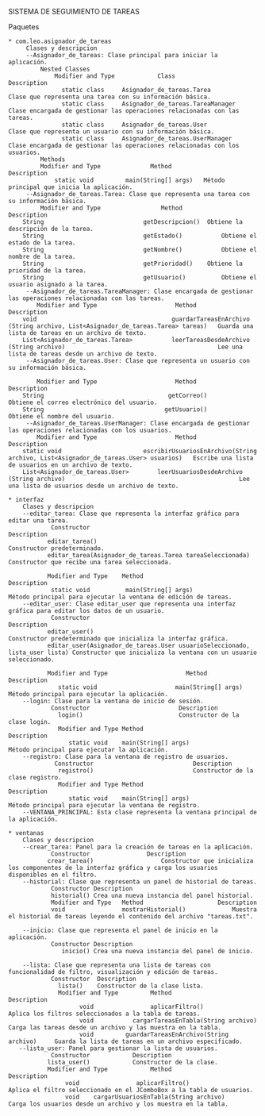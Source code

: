 
SISTEMA DE SEGUIMIENTO DE TAREAS

Paquetes

    * com.leo.asignador_de_tareas
         Clases y descripcion
         --Asignador_de_tareas: Clase principal para iniciar la aplicación.
             Nested Classes
                 Modifier and Type	          Class	                                        Description
                   static class 	Asignador_de_tareas.Tarea	        Clase que representa una tarea con su información básica.
                   static class 	Asignador_de_tareas.TareaManager	Clase encargada de gestionar las operaciones relacionadas con las tareas.
                   static class 	Asignador_de_tareas.User	        Clase que representa un usuario con su información básica.
                   static class 	Asignador_de_tareas.UserManager	        Clase encargada de gestionar las operaciones relacionadas con los usuarios.
             Methods
             Modifier and Type	            Method	                 Description
                 static void	     main​(String[] args)	Método principal que inicia la aplicación.
         --Asignador_de_tareas.Tarea: Clase que representa una tarea con su información básica.
             Modifier and Type	               Method	                 Description
        String	                          getDescripcion()	Obtiene la descripción de la tarea.
        String	                          getEstado()	        Obtiene el estado de la tarea.
        String	                          getNombre()	        Obtiene el nombre de la tarea.
        String	                          getPrioridad()	Obtiene la prioridad de la tarea.
        String	                          getUsuario()	        Obtiene el usuario asignado a la tarea.
         --Asignador_de_tareas.TareaManager: Clase encargada de gestionar las operaciones relacionadas con las tareas.
            Modifier and Type	                   Method	                                                                                         Description
        void	                                  guardarTareasEnArchivo​(String archivo, List<Asignador_de_tareas.Tarea> tareas)	Guarda una lista de tareas en un archivo de texto.
        List<Asignador_de_tareas.Tarea>	          leerTareasDesdeArchivo​(String archivo)	                                        Lee una lista de tareas desde un archivo de texto.
         --Asignador_de_tareas.User: Clase que representa un usuario con su información básica.
         
            Modifier and Type	                   Method	                                                            Description
        String	                                 getCorreo()	                                             Obtiene el correo electrónico del usuario.
        String	                                getUsuario()	                                             Obtiene el nombre del usuario.
         --Asignador_de_tareas.UserManager: Clase encargada de gestionar las operaciones relacionadas con los usuarios.
            Modifier and Type	                   Method	                                                                                        Description
        static void	                      escribirUsuariosEnArchivo​(String archivo, List<Asignador_de_tareas.User> usuarios)	Escribe una lista de usuarios en un archivo de texto.
        List<Asignador_de_tareas.User>	      leerUsuariosDesdeArchivo​(String archivo)	                                                Lee una lista de usuarios desde un archivo de texto.

    * interfaz	 
        Clases y descripcion
        --editar_tarea: Clase que representa la interfaz gráfica para editar una tarea.
                Constructor	                                                             Description
               editar_tarea()	                                                     Constructor predeterminado.
               editar_tarea​(Asignador_de_tareas.Tarea tareaSeleccionada)	     Constructor que recibe una tarea seleccionada.
               
               Modifier and Type	Method	                                             Description
                static void	         main​(String[] args)	                     Método principal para ejecutar la ventana de edición de tareas.
        --editar_user: Clase editar_user que representa una interfaz gráfica para editar los datos de un usuario.
                Constructor	                                                                Description
               editar_user()	                                                                Constructor predeterminado que inicializa la interfaz gráfica.
               editar_user​(Asignador_de_tareas.User usuarioSeleccionado, lista_user lista)	Constructor que inicializa la ventana con un usuario seleccionado.

               Modifier and Type	                  Method	                        Description
                  static void	                   main​(String[] args)	                        Método principal para ejecutar la aplicación.
        --login: Clase para la ventana de inicio de sesión.
                Constructor	                        Description
                  login()	                        Constructor de la clase login.
                  Modifier and Type	Method	                                            Description
                     static void	main​(String[] args)	                            Método principal para ejecutar la aplicación.
        --registro: Clase para la ventana de registro de usuarios.
                 Constructor	                        Description
                  registro()	                        Constructor de la clase registro.
                  Modifier and Type	Method	                            Description
                     static void	main​(String[] args)	            Método principal para ejecutar la ventana de registro.
        --VENTANA_PRINCIPAL: Esta clase representa la ventana principal de la aplicación.
        
    * ventanas
        Clases y descripcion
        --crear_tarea: Panel para la creación de tareas en la aplicación.
                Constructor	               Description
               crear_tarea()	               Constructor que inicializa los componentes de la interfaz gráfica y carga los usuarios disponibles en el filtro.
        --historial: Clase que representa un panel de historial de tareas.
                Constructor	Description
                historial()	Crea una nueva instancia del panel historial.
                Modifier and Type	Method	                   Description
                void	            mostrarHistorial()	           Muestra el historial de tareas leyendo el contenido del archivo "tareas.txt".

        --inicio: Clase que representa el panel de inicio en la aplicación.
                Constructor	Description
                   inicio()	Crea una nueva instancia del panel de inicio.

        --lista: Clase que representa una lista de tareas con funcionalidad de filtro, visualización y edición de tareas.
                Constructor	 Description
                  lista()	 Constructor de la clase lista.
                  Modifier and Type	        Method	                         Description
                        void	            aplicarFiltro()	                 Aplica los filtros seleccionados a la tabla de tareas.
                        void	       cargarTareasEnTabla​(String archivo)	 Carga las tareas desde un archivo y las muestra en la tabla.
                        void	     guardarTareasEnArchivo​(String archivo)	 Guarda la lista de tareas en un archivo especificado.
       --lista_user: Panel para gestionar la lista de usuarios.
                Constructor	           Description
               lista_user()	           Constructor de la clase.
               Modifier and Type	        Method	                        Description
                    void	            aplicarFiltro()	                Aplica el filtro seleccionado en el JComboBox a la tabla de usuarios.
                    void	cargarUsuariosEnTabla​(String archivo)	        Carga los usuarios desde un archivo y los muestra en la tabla.
